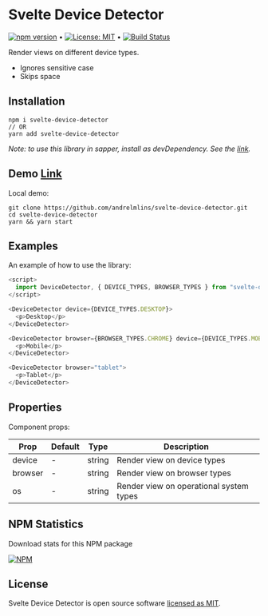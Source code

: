 # Svelte Device Detector

[![npm version](https://badge.fury.io/js/svelte-device-detector.svg)](https://www.npmjs.com/package/svelte-device-detector) &bull; [![License: MIT](https://img.shields.io/badge/License-MIT-yellow.svg)](https://github.com/andrelmlins/svelte-device-detector/blob/master/LICENSE) &bull; [![Build Status](https://travis-ci.com/andrelmlins/svelte-device-detector.svg?branch=master)](https://travis-ci.com/andrelmlins/svelte-device-detector)

Render views on different device types.

- Ignores sensitive case
- Skips space

## Installation

```
npm i svelte-device-detector
// OR
yarn add svelte-device-detector
```

<em>Note: to use this library in sapper, install as devDependency. See the [link](https://github.com/sveltejs/sapper-template#using-external-components).</em>

## Demo [Link](https://svelte-device-detector.netlify.com/)

Local demo:

```
git clone https://github.com/andrelmlins/svelte-device-detector.git
cd svelte-device-detector
yarn && yarn start
```

## Examples

An example of how to use the library:

```js
<script>
  import DeviceDetector, { DEVICE_TYPES, BROWSER_TYPES } from "svelte-device-detector";
</script>

<DeviceDetector device={DEVICE_TYPES.DESKTOP}>
  <p>Desktop</p>
</DeviceDetector>

<DeviceDetector browser={BROWSER_TYPES.CHROME} device={DEVICE_TYPES.MOBILE}>
  <p>Mobile</p>
</DeviceDetector>

<DeviceDetector browser="tablet">
  <p>Tablet</p>
</DeviceDetector>
```

## Properties

Component props:

| Prop    | Default | Type   | Description                             |
| ------- | ------- | ------ | --------------------------------------- |
| device  | -       | string | Render view on device types             |
| browser | -       | string | Render view on browser types            |
| os      | -       | string | Render view on operational system types |

## NPM Statistics

Download stats for this NPM package

[![NPM](https://nodei.co/npm/svelte-device-detector.png)](https://nodei.co/npm/svelte-device-detector/)

## License

Svelte Device Detector is open source software [licensed as MIT](https://github.com/andrelmlins/svelte-device-detector/blob/master/LICENSE).
